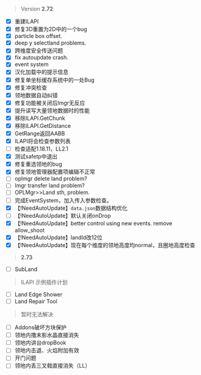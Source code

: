 > Version **2.72**
 - [x] 重建ILAPI
 - [x] 修复3D重置为2D中的一个bug
 - [x] particle box offset.
 - [x] deep y selectland problems.
 - [x] 跨维度安全传送问题
 - [x] fix autoupdate crash.
 - [x] event system
 - [x] 汉化加载中的提示信息
 - [x] 修复单坐标缓存系统中的一处Bug
 - [x] 修复冲突检查
 - [x] 领地数据自动纠错
 - [x] 修复功能被关闭后lmgr无反应
 - [x] 提升读写大量领地数据时的性能
 - [x] 移除ILAPI.GetChunk
 - [x] 移除ILAPI.GetDistance
 - [x] GetRange返回AABB
 - [x] ILAPI将会检查参数列表
 - [ ] 检查适配1.18.11，LL2.1
 - [x] 测试safetp中退出
 - [x] 修复重选领地的bug
 - [x] 修复领地管理器配置项编辑不正常
 - [ ] oplmgr delete land problem?
 - [ ] lmgr transfer land problem?
 - [ ] OPLMgr>>Land sth, problem.
 - [ ] 完成EventSystem，加入传入参数检查。
 - [x] 【!NeedAutoUpdate】`data.json`数据结构优化
 - [ ] 【!NeedAutoUpdate】默认关闭onDrop
 - [x] 【!NeedAutoUpdate】better control using new events. remove allow_shoot
 - [x] 【!NeedAutoUpdate】landId改12位
 - [x] 【!NeedAutoUpdate】现在每个维度的领地高度均normal，且圈地高度检查

> **2.73**
 - [ ] SubLand

> ILAPI 示例插件计划
 - [ ] Land Edge Shower
 - [ ] Land Repair Tool

> 暂时无法解决
 - [ ] Addons破坏方块保护
 - [ ] 领地内撸末影水晶直接消失
 - [ ] 领地内讲台dropBook
 - [ ] 领地内击退、火焰附加有效
 - [ ] 开门问题
 - [ ] 领地内丢三叉戟直接消失（LL）